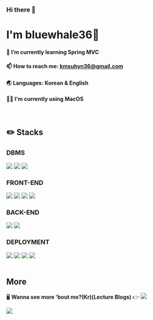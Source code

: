 ### Hi there 👋

<!--
**bluewhale36/bluewhale36** is a ✨ _special_ ✨ repository because its `README.md` (this file) appears on your GitHub profile.

Here are some ideas to get you started:

- 🔭 I’m currently working on ...
- 🌱 I’m currently learning ...
- 👯 I’m looking to collaborate on ...
- 🤔 I’m looking for help with ...
- 💬 Ask me about ...
- 📫 How to reach me: ...
- 😄 Pronouns: ...
- ⚡ Fun fact: ...
-->

# I'm bluewhale36🐳
#### 🌱 I’m currently learning Spring MVC
#### 📫 How to reach me: kmsuhyn36@gmail.com
#### 🌏 Languages: Korean & English
#### 👨‍💻 I'm currently using MacOS

<br>

## ✏️ Stacks

### DBMS

<div>
  <img src="https://img.shields.io/badge/Oracle-%23F80000?logo=Oracle&logoColor=white">
  <img src="https://img.shields.io/badge/MariaDB-%23003545?logo=MariaDB&logoColor=white">
  <img src="https://img.shields.io/badge/MySQL-%234479A1?logo=MySQL&logoColor=white">
</div>

### FRONT-END

<div>
  <img src="https://img.shields.io/badge/HTML5-%23E34F26?logo=HTML5&logoColor=white">
  <img src="https://img.shields.io/badge/CSS3-%231572B6?logo=CSS3&logoColor=white">
  <img src="https://img.shields.io/badge/JavaScript-%23F7DF1E?logo=JavaScript&logoColor=black">
  <img src="https://img.shields.io/badge/jQuery-%230769AD?logo=jQuery&logoColor=white">
</div>

### BACK-END

<div>
  <img src="https://img.shields.io/badge/Java-%23F80000?logoColor=white">
  <img src="https://img.shields.io/badge/Spring-%236DB33F?logo=Spring&logoColor=white">
</div>

### DEPLOYMENT

<div>
  <img src="https://img.shields.io/badge/Google Cloud-4285F4?style=flat&logo=googlecloud&logoColor=white"/>
  <img src="https://img.shields.io/badge/Google Cloud Storage-AECBFA?style=flat&logo=googlecloudstorage&logoColor=black"/>
  <img src="https://img.shields.io/badge/Linux-FCC624?style=flat&logo=linux&logoColor=black"/>
  <img src="https://img.shields.io/badge/Ubuntu-E95420?style=flat&logo=ubuntu&logoColor=white"/>
</div>

<br>

## More

🖥️ <b>Wanna see more 'bout me?(Kr)(Lecture Blogs)</b> 👉 <a href="https://bluewhale332.notion.site/1239a67f45914692b8cbc3fad59222a4?v=8c7231ef2d1c4c8ca82165869bf6983b&pvs=4"><img src="https://img.shields.io/badge/Notion-%23000000?logo=Notion&logoColor=white"></a>

<img src="https://capsule-render.vercel.app/api?type=waving&color=0:333333,100:6495ED&height=200&section=footer&text=&fontSize=30" />
